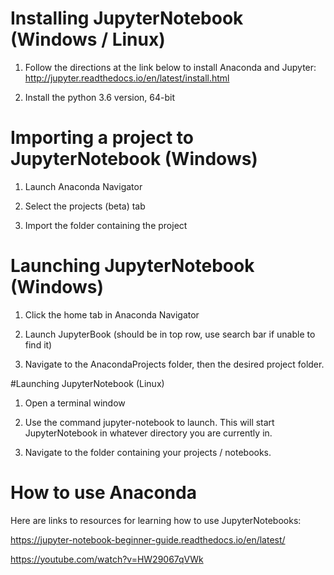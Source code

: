 # Installing JupyterNotebook (Windows / Linux)

1. Follow the directions at the link below to install Anaconda and Jupyter:
	http://jupyter.readthedocs.io/en/latest/install.html

2. Install the python 3.6 version, 64-bit


# Importing a project to JupyterNotebook (Windows)

1. Launch Anaconda Navigator 

2. Select the projects (beta) tab

3. Import the folder containing the project


# Launching JupyterNotebook (Windows)

1. Click the home tab in Anaconda Navigator

2. Launch JupyterBook (should be in top row, use search bar if unable to find it)

3. Navigate to the AnacondaProjects folder, then the desired project folder.


#Launching JupyterNotebook (Linux)

1. Open a terminal window

2. Use the command jupyter-notebook to launch. This will start JupyterNotebook in whatever directory you are currently in. 

3. Navigate to the folder containing your projects / notebooks.


# How to use Anaconda

Here are links to resources for learning how to use JupyterNotebooks:

https://jupyter-notebook-beginner-guide.readthedocs.io/en/latest/

https://youtube.com/watch?v=HW29067qVWk